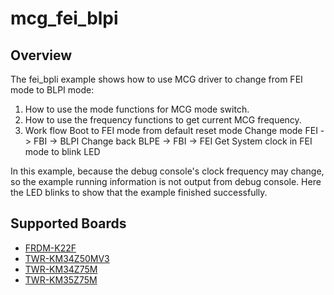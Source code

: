 # mcg_fei_blpi

## Overview
The fei_bpli example shows how to use MCG driver to change from FEI mode to BLPI mode:

 1. How to use the mode functions for MCG mode switch.
 2. How to use the frequency functions to get current MCG frequency.
 3. Work flow
    Boot to FEI mode from default reset mode
    Change mode FEI -> FBI -> BLPI
    Change back BLPE -> FBI -> FEI
    Get System clock in FEI mode to blink LED

In this example, because the debug console's clock frequency may change,
so the example running information is not output from debug console. Here the
LED blinks to show that the example finished successfully.

## Supported Boards
- [FRDM-K22F](../../../_boards/frdmk22f/driver_examples/mcg/fei_blpi/example_board_readme.md)
- [TWR-KM34Z50MV3](../../../_boards/twrkm34z50mv3/driver_examples/mcg/fei_blpi/example_board_readme.md)
- [TWR-KM34Z75M](../../../_boards/twrkm34z75m/driver_examples/mcg/fei_blpi/example_board_readme.md)
- [TWR-KM35Z75M](../../../_boards/twrkm35z75m/driver_examples/mcg/fei_blpi/example_board_readme.md)
